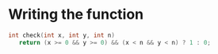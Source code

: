 # Writing the function

```C
int check(int x, int y, int n)
   return (x >= 0 && y >= 0) && (x < n && y < n) ? 1 : 0;

```